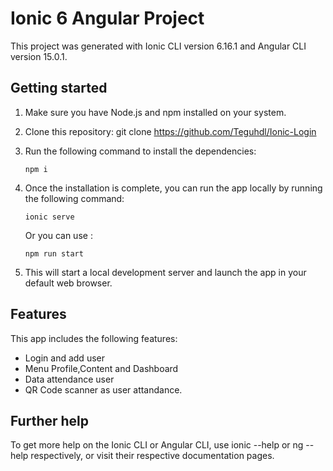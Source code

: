 # Ionic 6 Angular Project


This project was generated with Ionic CLI version 6.16.1 and Angular CLI version 15.0.1.

## Getting started

 1. Make sure you have Node.js and npm installed on your system.
 2. Clone this repository: git clone https://github.com/Teguhdl/Ionic-Login
 3. Run the following command to install the dependencies:
    ```
    npm i 
    ```
 4. Once the installation is complete, you can run the app locally by running the following command: 
    ```
    ionic serve
    ```
    Or you can use :

    ```
    npm run start
    ```

 5. This will start a local development server and launch the app in your default web browser.

 ## Features
 This app includes the following features:
  * Login and add user
  * Menu Profile,Content and Dashboard
  * Data attendance user
  * QR Code scanner as user attandance.

 ## Further help

To get more help on the Ionic CLI or Angular CLI, use ionic --help or ng --help respectively, or visit their respective documentation pages.